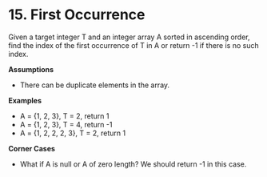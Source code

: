 # 15. First Occurrence



Given a target integer T and an integer array A sorted in ascending order, find the index of the first occurrence of T in A or return -1 if there is no such index.

**Assumptions**

* There can be duplicate elements in the array.

**Examples**

* A = {1, 2, 3}, T = 2, return 1
* A = {1, 2, 3}, T = 4, return -1
* A = {1, 2, 2, 2, 3}, T = 2, return 1

**Corner Cases**

* What if A is null or A of zero length? We should return -1 in this case.

